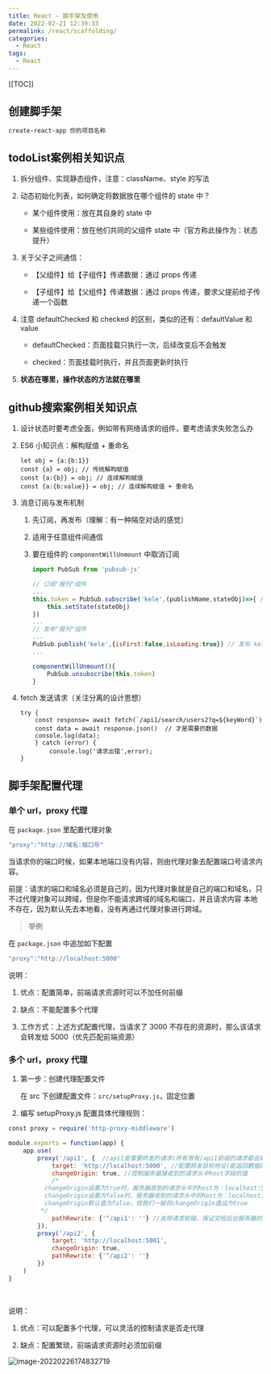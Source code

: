 ```yaml
---
title: React - 脚手架及使用
date: 2022-02-21 12:39:33
permalink: /react/scaffolding/
categories:
  - React
tags:
  - React
---
```


[[TOC]]



## 创建脚手架

```sh
create-react-app 你的项目名称
```


## todoList案例相关知识点

1. 拆分组件、实现静态组件，注意：className、style 的写法

2. 动态初始化列表，如何确定将数据放在哪个组件的 state 中？

    - 某个组件使用：放在其自身的 state 中

    - 某些组件使用：放在他们共同的父组件 state 中（官方称此操作为：状态提升）

3. 关于父子之间通信：
   
    - 【父组件】给【子组件】传递数据：通过 props 传递
    
    - 【子组件】给【父组件】传递数据：通过 props 传递，要求父提前给子传递一个函数
    
4. 注意 defaultChecked 和 checked 的区别，类似的还有：defaultValue 和 value
   
    - defaultChecked：页面挂载只执行一次，后续改变后不会触发
    
    - checked：页面挂载时执行，并且页面更新时执行
    
5. **状态在哪里，操作状态的方法就在哪里**


## github搜索案例相关知识点

1. 设计状态时要考虑全面，例如带有网络请求的组件，要考虑请求失败怎么办

2. ES6 小知识点：解构赋值 + 重命名

    ```JS
    let obj = {a:{b:1}}
    const {a} = obj; // 传统解构赋值
    const {a:{b}} = obj; // 连续解构赋值
    const {a:{b:value}} = obj; // 连续解构赋值 + 重命名
    ```

3. 消息订阅与发布机制

    1. 先订阅，再发布（理解：有一种隔空对话的感觉）

    2. 适用于任意组件间通信

    3. 要在组件的 `componentWillUnmount` 中取消订阅

        ```js
        import PubSub from 'pubsub-js'
        
        // 订阅"报刊"组件
        ...
        this.token = PubSub.subscribe('kele',(publishName,stateObj)=>{ // 订阅 kele 的"报刊"
            this.setState(stateObj)
        })
        ...
        // 发布"报刊"组件
        ...
        PubSub.publish('kele',{isFirst:false,isLoading:true}) // 发布 kele 的"报刊"
        ...
        
        componentWillUnmount(){
            PubSub.unsubscribe(this.token)
        }
        ```

4. fetch 发送请求（关注分离的设计思想）

    ```JS
    try {
        const response= await fetch(`/api1/search/users2?q=${keyWord}`)
        const data = await response.json()  // 才是需要的数据
        console.log(data);
        } catch (error) {
        	console.log('请求出错',error);
    }
    ```

## 脚手架配置代理

### 单个 url，proxy 代理

在 `package.json` 里配置代理对象

```js
"proxy":"http://域名:端口号"
```

当请求你的端口时候，如果本地端口没有内容，则由代理对象去配置端口号请求内容。

前提：请求的端口和域名必须是自己的，因为代理对象就是自己的端口和域名，只不过代理对象可以跨域，但是你不能请求跨域的域名和端口，并且请求内容 本地不存在，因为默认先去本地看，没有再通过代理对象进行跨域。

> 举例

在 `package.json` 中追加如下配置

```js
"proxy":"http://localhost:5000"
```

说明：

1. 优点：配置简单，前端请求资源时可以不加任何前缀

2. 缺点：不能配置多个代理

3. 工作方式：上述方式配置代理，当请求了 3000 不存在的资源时，那么该请求会转发给 5000（优先匹配前端资源）

### 多个 url，proxy 代理

1. 第一步：创建代理配置文件 

    在 src 下创建配置文件：`src/setupProxy.js`，固定位置

2. 编写 setupProxy.js 配置具体代理规则：

```js
const proxy = require('http-proxy-middleware')

module.exports = function(app) {
    app.use(
        proxy('/api1', {  //api1是需要转发的请求(所有带有/api1前缀的请求都会转发给5000)
            target: 'http://localhost:5000', //配置转发目标地址(能返回数据的服务器地址)
            changeOrigin: true, //控制服务器接收到的请求头中host字段的值
            /*
          changeOrigin设置为true时，服务器收到的请求头中的host为：localhost:5000
          changeOrigin设置为false时，服务器收到的请求头中的host为：localhost:3000
          changeOrigin默认值为false，但我们一般将changeOrigin值设为true
         */
            pathRewrite: {'^/api1': ''} //去除请求前缀，保证交给后台服务器的是正常请求地址(必须配置)
        }),
        proxy('/api2', { 
            target: 'http://localhost:5001',
            changeOrigin: true,
            pathRewrite: {'^/api2': ''}
        })
    )
}
```

​        

说明：

1. 优点：可以配置多个代理，可以灵活的控制请求是否走代理

2. 缺点：配置繁琐，前端请求资源时必须加前缀

![image-20220226174832719](https://gcore.jsdelivr.net/gh/Kele-Bingtang/static/img/React/20220226215315.png)
